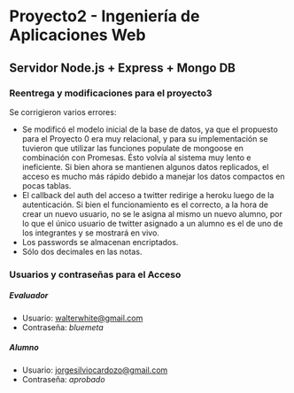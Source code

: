 # Proyecto2 - Ingeniería de Aplicaciones Web
## Servidor Node.js + Express + Mongo DB
### Reentrega y modificaciones para el proyecto3
Se corrigieron varios errores:
* Se modificó el modelo inicial de la base de datos, ya que el propuesto para el Proyecto 0 era muy relacional, y para su implementación se tuvieron que utilizar las funciones populate de mongoose en combinación con Promesas. Ésto volvía al sistema muy lento e ineficiente. Si bien ahora se mantienen algunos datos replicados, el acceso es mucho más rápido debido a manejar los datos compactos en pocas tablas.
* El callback del auth del acceso a twitter redirige a heroku luego de la autenticación. Si bien el funcionamiento es el correcto, a la hora de crear un nuevo usuario, no se le asigna al mismo un nuevo alumno, por lo que el único usuario de twitter asignado a un alumno es el de uno de los integrantes y se mostrará en vivo.
* Los passwords se almacenan encriptados.
* Sólo dos decimales en las notas.

### Usuarios y contraseñas para el Acceso
##### Evaluador
* Usuario: walterwhite@gmail.com
* Contraseña: *bluemeta*
##### Alumno
* Usuario: jorgesilviocardozo@gmail.com
* Contraseña: *aprobado*
